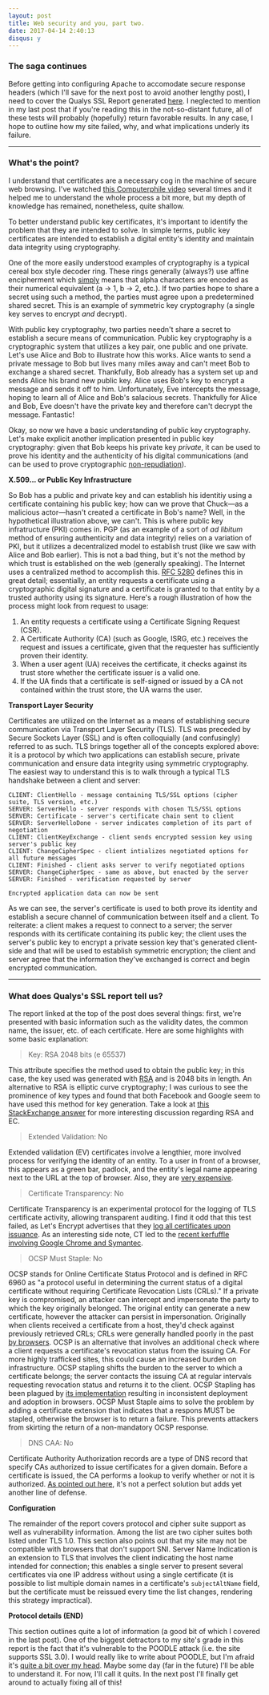 ```yaml
---
layout: post
title: Web security and you, part two.
date: 2017-04-14 2:40:13
disqus: y
---
```


### The saga continues

Before getting into configuring Apache to accomodate secure response headers (which I'll save for the next post to avoid another lengthy post), I need to cover the Qualys SSL Report generated [here](https://www.ssllabs.com/ssltest/analyze.html?d=blog.tminor.io). I neglected to mention in my last post that if you're reading this in the not-so-distant future, all of these tests will probably (hopefully) return favorable results. In any case, I hope to outline how my site failed, why, and what implications underly its failure.

---

### What's the point?

I understand that certificates are a necessary cog in the machine of secure web browsing. I've watched [this Computerphile video](https://www.youtube.com/watch?v=GSIDS_lvRv4) several times and it helped me to understand the whole process a bit more, but my depth of knowledge has remained, nonetheless, quite shallow.

To better understand public key certificates, it's important to identify the problem that they are intended to solve. In simple terms, public key certificates are intended to establish a digital entity's identity and maintain data integrity using cryptography.

One of the more easily understood examples of cryptography is a typical cereal box style decoder ring. These rings generally (always?) use affine encipherment which [simply](https://en.wikipedia.org/wiki/Affine_cipher) means that alpha characters are encoded as their numerical equivalent (a → 1, b → 2, etc.). If two parties hope to share a secret using such a method, the parties must agree upon a predetermined shared secret. This is an example of symmetric key cryptography (a single key serves to encrypt *and* decrypt).

With public key cryptography, two parties needn't share a secret to establish a secure means of communication. Public key cryptography is a cryptographic system that utilizes a key pair, one public and one private. Let's use Alice and Bob to illustrate how this works. Alice wants to send a private message to Bob but lives many miles away and can't meet Bob to exchange a shared secret. Thankfully, Bob already has a system set up and sends Alice his brand new public key. Alice uses Bob's key to encrypt a message and sends it off to him. Unfortunately, Eve intercepts the message, hoping to learn all of Alice and Bob's salacious secrets. Thankfully for Alice and Bob, Eve doesn't have the private key and therefore can't decrypt the message. Fantastic!

Okay, so now we have a basic understanding of public key cryptography. Let's make explicit another implication presented in public key cryptography: given that Bob keeps his private key *private*, it can be used to prove his identity and the authenticity of his digital communications (and can be used to prove cryptographic [non-repudiation](http://world.std.com/~cme/non-repudiation.htm)). 

**X.509... or Public Key Infrastructure**

So Bob has a public and private key and can establish his identitiy using a certificate containing his public key; how can we prove that Chuck—as a malicious actor—hasn't created a certificate in Bob's name? Well, in the hypothetical illustration above, we can't. This is where public key infratructure (PKI) comes in. PGP (as an example of a sort of *ad libitum* method of ensuring authenticity and data integrity) relies on a variation of PKI, but it utilizes a decentralized model to establish trust (like we saw with Alice and Bob earlier). This is not a bad thing, but it's not the method by which trust is established on the web (generally speaking). The Internet uses a centralized method to accomplish this. [RFC 5280](https://tools.ietf.org/html/rfc5280#page-8) defines this in great detail; essentially, an entity requests a certificate using a cryptographic digital signature and a certificate is granted to that entity by a trusted authority using its signature. Here's a rough illustration of how the process might look from request to usage:

1. An entity requests a certificate using a Certificate Signing Request (CSR).
2. A Certificate Authority (CA) (such as Google, ISRG, etc.) receives the request and issues a certificate, given that the requester has sufficiently proven their identity.
3. When a user agent (UA) receives the certificate, it checks against its trust store whether the certificate issuer is a valid one.
4. If the UA finds that a certificate is self-signed or issued by a CA not contained within the trust store, the UA warns the user.

**Transport Layer Security**

Certificates are utilized on the Internet as a means of establishing secure communication via Transport Layer Security (TLS). TLS was preceded by Secure Sockets Layer (SSL) and is often colloquially (and confusingly) referred to as such. TLS brings together all of the concepts explored above: it is a protocol by which two applications can establish secure, private communication and ensure data integrity using symmetric cryptography. The easiest way to understand this is to walk through a typical TLS handshake between a client and server:

```
CLIENT: ClientHello - message containing TLS/SSL options (cipher suite, TLS version, etc.)
SERVER: ServerHello - server responds with chosen TLS/SSL options
SERVER: Certificate - server's certificate chain sent to client
SERVER: ServerHelloDone - server indicates completion of its part of negotiation
CLIENT: ClientKeyExchange - client sends encrypted session key using server's public key
CLIENT: ChangeCipherSpec - client intializes negotiated options for all future messages
CLIENT: Finished - client asks server to verify negotiated options
SERVER: ChangeCipherSpec - same as above, but enacted by the server
SERVER: Finished - verification requested by server

Encrypted application data can now be sent
```

As we can see, the server's certificate is used to both prove its identity and establish a secure channel of communication between itself and a client. To reiterate: a client makes a request to connect to a server; the server responds with its certificate containing its public key; the client uses the server's public key to encrypt a private session key that's generated client-side and that will be used to establish symmetric encryption; the client and server agree that the information they've exchanged is correct and begin encrypted communication.

---

### What does Qualys's SSL report tell us?

The report linked at the top of the post does several things: first, we're presented with basic information such as the validity dates, the common name, the issuer, etc. of each certificate. Here are some highlights with some basic explanation:

> Key: 	RSA 2048 bits (e 65537)

This attribute specifies the method used to obtain the public key; in this case, the key used was generated with [RSA](https://tools.ietf.org/html/rfc3447) and is 2048 bits in length. An alternative to RSA is elliptic curve cryptography; I was curious to see the prominence of key types and found that both Facebook and Google seem to have used this method for key generation. Take a look at [this StackExchange answer](https://crypto.stackexchange.com/a/1194) for more interesting discussion regarding RSA and EC.

> Extended Validation: 	No

Extended validation (EV) certificates involve a lengthier, more involved process for verifying the identity of an entity. To a user in front of a browser, this appears as a green bar, padlock, and the entity's legal name appearing next to the URL at the top of browser. Also, they are [very expensive](https://www.digicert.com/ev-price-comparison.htm).

> Certificate Transparency: 	No

Certificate Transparency is an experimental protocol for the logging of TLS certificate activity, allowing transparent auditing. I find it odd that this test failed, as Let's Encrypt advertises that they [log all certificates upon issuance](https://letsencrypt.org/certificates/). As an interesting side note, CT led to the [recent kerfuffle involving Google Chrome and Symantec](https://groups.google.com/a/chromium.org/d/msg/blink-dev/eUAKwjihhBs/rpxMXjZHCQAJ).

> OCSP Must Staple: 	No

OCSP stands for Online Certificate Status Protocol and is defined in RFC 6960 as "a protocol useful in determining the current status of a digital certificate without requiring Certificate Revocation Lists (CRLs)." If a private key is compromised, an attacker can intercept and impersonate the party to which the key originally belonged. The original entity can generate a new certificate, however the attacker can persist in impersonation. Originally when clients received a certificate from a host, they'd check against previously retrieved CRLs; CRLs were generally handled poorly in the past [by browsers](https://news.netcraft.com/archives/2013/05/13/how-certificate-revocation-doesnt-work-in-practice.html). OCSP is an alternative that involves an additional check where a client requests a certificate's revocation status from the issuing CA. For more highly trafficked sites, this could cause an increased burden on infrastructure. OCSP stapling shifts the burden to the server to which a certificate belongs; the server contacts the issuing CA at regular intervals requesting revocation status and returns it to the client. OCSP Stapling has been plagued by [its implementation](https://www.grc.com/revocation/ocsp-must-staple.htm) resulting in inconsistent deployment and adoption in browsers. OCSP Must Staple aims to solve the problem by adding a certificate extension that indicates that a respons MUST be stapled, otherwise the browser is to return a failure. This prevents attackers from skirting the return of a non-mandatory OCSP response. 

> DNS CAA: 	No

Certificate Authority Authorization records are a type of DNS record that specify CAs authorized to issue certificates for a given domain. Before a certificate is issued, the CA performs a lookup to verify whether or not it is authorized. [As pointed out here](https://scotthelme.co.uk/certificate-authority-authorization/), it's not a perfect solution but adds yet another line of defense.

**Configuration**

The remainder of the report covers protocol and cipher suite support as well as vulnerability information. Among the list are two cipher suites both listed under TLS 1.0. This section also points out that my site may not be compatible with browsers that don't support SNI. Server Name Indication is an extension to TLS that involves the client indicating the host name intended for connection; this enables a single server to present several certificates via one IP address without using a single certificate (it is possible to list multiple domain names in a certificate's `subjectAltName` field, but the certificate must be reissued every time the list changes, rendering this strategy impractical).

**Protocol details (END)**

This section outlines quite a lot of information (a good bit of which I covered in the last post). One of the biggest detractors to my site's grade in this report is the fact that it's vulnerable to the POODLE attack (i.e. the site supports SSL 3.0). I would really like to write about POODLE, but I'm afraid it's [quite a bit over my head](https://security.stackexchange.com/a/70724). Maybe some day (far in the future) I'll be able to understand it. For now, I'll call it quits. In the next post I'll finally get around to actually fixing all of this!
